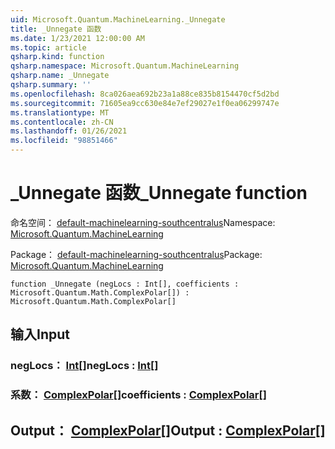 ```yaml
---
uid: Microsoft.Quantum.MachineLearning._Unnegate
title: _Unnegate 函数
ms.date: 1/23/2021 12:00:00 AM
ms.topic: article
qsharp.kind: function
qsharp.namespace: Microsoft.Quantum.MachineLearning
qsharp.name: _Unnegate
qsharp.summary: ''
ms.openlocfilehash: 8ca026aea692b23a1a88ce835b8154470cf5d2bd
ms.sourcegitcommit: 71605ea9cc630e84e7ef29027e1f0ea06299747e
ms.translationtype: MT
ms.contentlocale: zh-CN
ms.lasthandoff: 01/26/2021
ms.locfileid: "98851466"
---
```

# <a name="_unnegate-function"></a><span data-ttu-id="8736e-102">_Unnegate 函数</span><span class="sxs-lookup"><span data-stu-id="8736e-102">_Unnegate function</span></span>

<span data-ttu-id="8736e-103">命名空间： [default-machinelearning-southcentralus](xref:Microsoft.Quantum.MachineLearning)</span><span class="sxs-lookup"><span data-stu-id="8736e-103">Namespace: [Microsoft.Quantum.MachineLearning](xref:Microsoft.Quantum.MachineLearning)</span></span>

<span data-ttu-id="8736e-104">Package： [default-machinelearning-southcentralus](https://nuget.org/packages/Microsoft.Quantum.MachineLearning)</span><span class="sxs-lookup"><span data-stu-id="8736e-104">Package: [Microsoft.Quantum.MachineLearning](https://nuget.org/packages/Microsoft.Quantum.MachineLearning)</span></span>




```qsharp
function _Unnegate (negLocs : Int[], coefficients : Microsoft.Quantum.Math.ComplexPolar[]) : Microsoft.Quantum.Math.ComplexPolar[]
```


## <a name="input"></a><span data-ttu-id="8736e-105">输入</span><span class="sxs-lookup"><span data-stu-id="8736e-105">Input</span></span>

### <a name="neglocs--int"></a><span data-ttu-id="8736e-106">negLocs： [Int](xref:microsoft.quantum.lang-ref.int)[]</span><span class="sxs-lookup"><span data-stu-id="8736e-106">negLocs : [Int](xref:microsoft.quantum.lang-ref.int)[]</span></span>




### <a name="coefficients--complexpolar"></a><span data-ttu-id="8736e-107">系数： [ComplexPolar](xref:Microsoft.Quantum.Math.ComplexPolar)[]</span><span class="sxs-lookup"><span data-stu-id="8736e-107">coefficients : [ComplexPolar](xref:Microsoft.Quantum.Math.ComplexPolar)[]</span></span>





## <a name="output--complexpolar"></a><span data-ttu-id="8736e-108">Output： [ComplexPolar](xref:Microsoft.Quantum.Math.ComplexPolar)[]</span><span class="sxs-lookup"><span data-stu-id="8736e-108">Output : [ComplexPolar](xref:Microsoft.Quantum.Math.ComplexPolar)[]</span></span>

